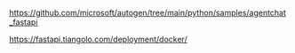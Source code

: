 https://github.com/microsoft/autogen/tree/main/python/samples/agentchat_fastapi

https://fastapi.tiangolo.com/deployment/docker/